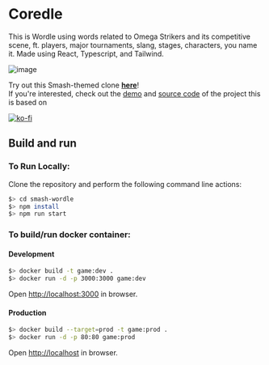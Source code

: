# Coredle

This is Wordle using words related to Omega Strikers and its competitive scene, ft. players, major tournaments, slang, stages, characters, you name it. Made using React, Typescript, and Tailwind.

![image](https://user-images.githubusercontent.com/7319798/177638608-8e454b60-3241-468a-bd64-14be9d824410.png)

Try out this Smash-themed clone [**here**](https://coredle.kuyachi.xyz/)!  
If you're interested, check out the [demo](https://reactle.vercel.app/) and [source code](https://github.com/cwackerfuss/react-wordle) of the project this is based on

[![ko-fi](https://ko-fi.com/img/githubbutton_sm.svg)](https://ko-fi.com/V7V2AN4X2)

## Build and run

### To Run Locally:

Clone the repository and perform the following command line actions:

```bash
$> cd smash-wordle
$> npm install
$> npm run start
```

### To build/run docker container:

#### Development

```bash
$> docker build -t game:dev .
$> docker run -d -p 3000:3000 game:dev
```

Open [http://localhost:3000](http://localhost:3000) in browser.

#### Production

```bash
$> docker build --target=prod -t game:prod .
$> docker run -d -p 80:80 game:prod
```

Open [http://localhost](http://localhost) in browser.
